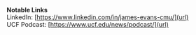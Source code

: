 **Notable Links**  
LinkedIn: [https://www.linkedin.com/in/james-evans-cmu/](url)  
UCF Podcast: [https://www.ucf.edu/news/podcast/](url)
